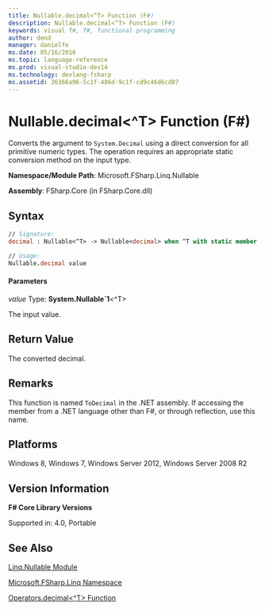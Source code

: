 ```yaml
---
title: Nullable.decimal<^T> Function (F#)
description: Nullable.decimal<^T> Function (F#)
keywords: visual f#, f#, functional programming
author: dend
manager: danielfe
ms.date: 05/16/2016
ms.topic: language-reference
ms.prod: visual-studio-dev14
ms.technology: devlang-fsharp
ms.assetid: 36366a96-5c1f-486d-9c1f-cd9c46d6cd87
---
```


# Nullable.decimal<^T> Function (F#)

Converts the argument to `System.Decimal` using a direct conversion for all primitive numeric types. The operation requires an appropriate static conversion method on the input type.

**Namespace/Module Path**: Microsoft.FSharp.Linq.Nullable

**Assembly**: FSharp.Core (in FSharp.Core.dll)


## Syntax

```fsharp
// Signature:
decimal : Nullable<^T> -> Nullable<decimal> when ^T with static member op_Explicit and ^T : (new : unit ->  ^T) and ^T : struct and ^T :> ValueType

// Usage:
Nullable.decimal value
```

#### Parameters
*value*
Type: **System.Nullable&#96;1**&lt;^T&gt;


The input value.

## Return Value
The converted decimal.


## Remarks
This function is named `ToDecimal` in the .NET assembly. If accessing the member from a .NET language other than F#, or through reflection, use this name.


## Platforms
Windows 8, Windows 7, Windows Server 2012, Windows Server 2008 R2

## Version Information
**F# Core Library Versions**

Supported in: 4.0, Portable

## See Also
[Linq.Nullable Module](Linq.Nullable-Module-%5BFSharp%5D.md)

[Microsoft.FSharp.Linq Namespace](Microsoft.FSharp.Linq-Namespace-%5BFSharp%5D.md)

[Operators.decimal&#60;^T&#62; Function](Operators.decimal%5B%5ET%5D-Function-%5BFSharp%5D.md)
